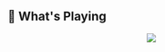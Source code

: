 ## 🎵 What's Playing

<p align="center">
  <a href="https://spotify-github-profile.kittinanx.com/api/view?uid=sidhak381011&redirect=true">
    <img src="https://spotify-github-profile.kittinanx.com/api/view?uid=sidhak381011&cover_image=true&theme=default&show_offline=true&background_color=121212&interchange=true&profanity=false&bar_color=53b14f&bar_color_cover=false">
  </a>
</p>
